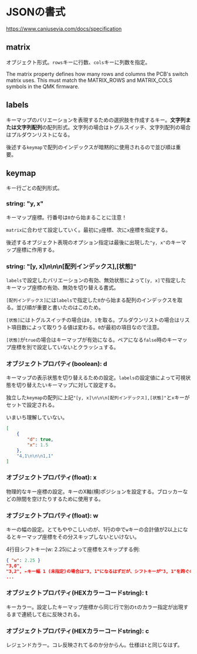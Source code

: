 # JSONの書式

https://www.caniusevia.com/docs/specification

## matrix
オブジェクト形式。`rows`キーに行数、`cols`キーに列数を指定。

The matrix property defines how many rows and columns the PCB's switch matrix uses. This must match the MATRIX_ROWS and MATRIX_COLS symbols in the QMK firmware.

## labels
キーマップのバリエーションを表現するための選択肢を作成するキー。**文字列または文字列配列**の配列形式。文字列の場合はトグルスイッチ、文字列配列の場合はプルダウンリストになる。

後述する`keymap`で配列のインデックスが暗黙的に使用されるので並び順は重要。

## keymap
キー行ごとの配列形式。

### string: "y, x"
キーマップ座標。行番号は`0`から始まることに注意！

`matrix`に合わせて設定していく。最初に`y`座標、次に`x`座標を指定する。

後述するオブジェクト表現のオプション指定は最後に出現した`"y, x"`のキーマップ座標に作用する。

### string: "[y, x]\n\n\n[配列インデックス],[状態]"
`labels`で設定したバリエーションの有効、無効状態によって`[y, x]`で指定したキーマップ座標の有効、無効を切り替える書式。

`[配列インデックス]`には`labels`で指定した`0`から始まる配列のインデックスを取る。並び順が重要と書いたのはこのため。

`[状態]`にはトグルスイッチの場合は`0, 1`を取る。プルダウンリストの場合はリスト項目数によって取りうる値は変わる。`0`が最初の項目なので注意。

`[状態]`が`true`の場合はキーマップが有効になる。ペアになる`false`時のキーマップ座標を別で設定していないとクラッシュする。

### オブジェクトプロパティ(boolean): d
キーマップの表示状態を切り替えるための設定。`labels`の設定値によって可視状態を切り替えたいキーマップに対して設定する。

独立した`keymap`の配列に上記`"[y, x]\n\n\n[配列インデックス],[状態]"`と`x`キーがセットで設定される。

いまいち理解していない。
```json
[
    {
        "d": true,
        "x": 1.5
    },
    "4,1\n\n\n1,1"
]
```

### オブジェクトプロパティ(float): x
物理的なキー座標の設定。キーのX軸(横)ポジションを設定する。ブロッカーなどの隙間を空けたりするために使用する。

### オブジェクトプロパティ(float): w
キーの幅の設定。とてもややこしいのが、1行の中で`w`キーの合計値が2以上になるとキーマップ座標をその分スキップしないといけない。

4行目シフトキー(w: 2.25)によって座標をスキップする例:
```json
{ "w": 2.25 }
"3,0",
"3,2", ←キー幅 1 (未指定)の場合は"3, 1"になるはずだが、シフトキーが"3, 1"を跨ぐので"3, 2"になる。
...
```

### オブジェクトプロパティ(HEXカラーコードstring): t
キーカラー。設定したキーマップ座標から同じ行で別の`t`のカラー指定が出現するまで連続して右に反映される。

### オブジェクトプロパティ(HEXカラーコードstring): c
レジェンドカラー。コレ反映されてるのか分からん。仕様は`t`と同じなはず。
